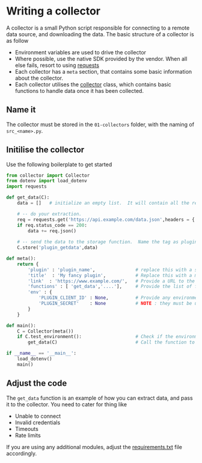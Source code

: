 # Writing a collector

A collector is a small Python script responsible for connecting to a remote data source, and downloading the data.  The basic structure of a collector is as follow

* Environment variables are used to drive the collector
* Where possible, use the native SDK provided by the vendor.  When all else fails, resort to using [requests](https://pypi.org/project/requests/)
* Each collector has a `meta` section, that contains some basic information about the collector.
* Each collector utilises the [collector](../01-collectors/collector.py) class, which contains basic functions to handle data once it has been collected.

## Name it

The collector must be stored in the `01-collectors` folder, with the naming of `src_<name>.py`.

## Initilise the collector

Use the following boilerplate to get started

```python
from collector import Collector
from dotenv import load_dotenv
import requests

def get_data(C):
    data = []   # initialize an empty list.  It will contain all the records

    # -- do your extraction.
    req = requests.get('https://api.example.com/data.json',headers = { 'Authorization' : f"Bearer {os.environ['PLUGIN_SECRET']}"})
    if req.status_code == 200:
        data += req.json()
    
    # -- send the data to the storage function.  Name the tag as plugin_function
    C.store('plugin_getdata',data)

def meta():
    return {
        'plugin' : 'plugin_name',               # replace this with a short code for the collector
        'title'  : 'My fancy plugin',           # Replace this with a more descriptive name for the plugin
        'link'  : 'https://www.example.com/',   # Provide a URL to the SDK being used, or the API documentation
        'functions' : [ 'get_data','....'],     # Provide the list of functions that can be called.  This is only used to generate documentation
        'env' : {
            'PLUGIN_CLIENT_ID' : None,          # Provide any environment variables that will be used by the plugin.
            'PLUGIN_SECRET'    : None           # NOTE : they must be unique across all plugins, so prefix them with the name of the plugin
        }
    }

def main():
    C = Collector(meta())
    if C.test_environment():                    # Check if the environment variables are set.  If they are, we continue with the data retrieval
        get_data(C)                             # Call the function to retrieve the data

if __name__ == '__main__':
    load_dotenv()
    main()
```

## Adjust the code

The `get_data` function is an example of how you can extract data, and pass it to the collector.  You need to cater for thing like

* Unable to connect
* Invalid credentials
* Timeouts
* Rate limits

If you are using any additional modules, adjust the [requirements.txt](../requirements.txt) file accordingly.
